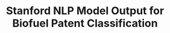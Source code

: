 ---
layout: default
citation: 'Kessler, Jeff, 2015, "Stanford NLP Model Output for Biofuel Patent Classification",
  https://doi.org/10.7910/DVN/29374, Harvard Dataverse, V1 '
contributors: Jeff Kessler
cost: None
description: 'Through use of natural language processing and machine-learning algorithms,
  we expand patent classification capabilities to better explain the history of biofuels
  innovation.


  This NLP model was generated using the Stanford NLP Classifier (available from:
  http://nlp.stanford.edu/software/classifier.shtml). The model was trained using
  a random selection of 700 manually classified biofuel patents from 1976 through
  2013, and validated against 300 manually classified biofuel patents on January 03,
  2014. Included are the classification results and associated patent numbers for
  both the manually trained patents, and for the automatically categorized patents.
  (2015-03)'
last_edit: Wed, 12 Jul 2023 16:01:38 GMT
location: https://dataverse.harvard.edu/dataset.xhtml?persistentId=doi:10.7910/DVN/29374
maintained_by: Jeff Kessler
open_access: 'TRUE'
related_publications: https://www.sciencedirect.com/science/article/abs/pii/S0301421516304451
shortname: biofuel_classification
tags:
- biofuel
- patents
- energy policy
terms_of_use: CC0 1.0
timeframe: 1976-2013
title: Stanford NLP Model Output for Biofuel Patent Classification
uuid: d4a33e21-2f7e-4599-940b-cca74f0f9c39
---